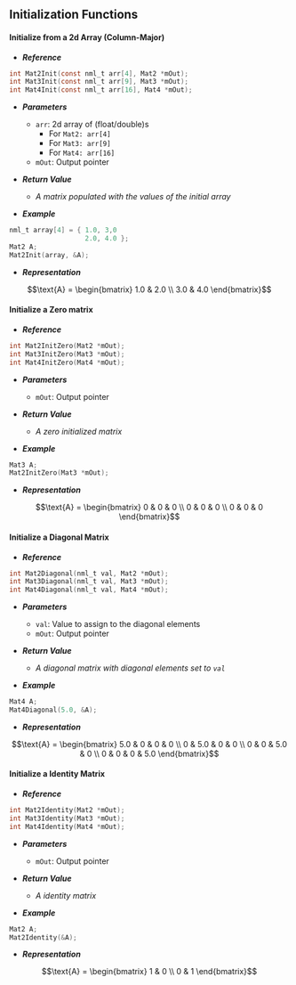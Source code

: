 ## Initialization Functions

#### Initialize from a 2d Array (Column-Major)
- ***Reference***
```c
int Mat2Init(const nml_t arr[4], Mat2 *mOut);
int Mat3Init(const nml_t arr[9], Mat3 *mOut);
int Mat4Init(const nml_t arr[16], Mat4 *mOut);
```

- ***Parameters***
    - `arr`: 2d array of (float/double)s
        - For `Mat2: arr[4]`
        - For `Mat3: arr[9]`
        - For `Mat4: arr[16]`
    - `mOut`: Output pointer

- ***Return Value***
    - *A matrix populated with the values of the initial array*

- ***Example***
```c
nml_t array[4] = { 1.0, 3,0
                   2.0, 4.0 };
Mat2 A;
Mat2Init(array, &A);
```

- ***Representation***
```math
\text{A} = \begin{bmatrix}
1.0 & 2.0 \\
3.0 & 4.0
\end{bmatrix}
```

#### Initialize a Zero matrix
- ***Reference***
```c
int Mat2InitZero(Mat2 *mOut);
int Mat3InitZero(Mat3 *mOut);
int Mat4InitZero(Mat4 *mOut);
```

- ***Parameters***
    - `mOut`: Output pointer

- ***Return Value***
    - *A zero initialized matrix*

- ***Example***
```c
Mat3 A;
Mat2InitZero(Mat3 *mOut);
```

- ***Representation***
```math
\text{A} = \begin{bmatrix}
0 & 0 & 0 \\
0 & 0 & 0 \\
0 & 0 & 0
\end{bmatrix}
```

#### Initialize a Diagonal Matrix
- ***Reference***
```c
int Mat2Diagonal(nml_t val, Mat2 *mOut);
int Mat3Diagonal(nml_t val, Mat3 *mOut);
int Mat4Diagonal(nml_t val, Mat4 *mOut);
```

- ***Parameters***
    - `val`: Value to assign to the diagonal elements
    - `mOut`: Output pointer

- ***Return Value***
    - *A diagonal matrix with diagonal elements set to `val`*

- ***Example***
```c
Mat4 A;
Mat4Diagonal(5.0, &A);
```

- ***Representation***
```math
\text{A} = \begin{bmatrix}
5.0 & 0 & 0 & 0 \\
0 & 5.0 & 0 & 0 \\
0 & 0 & 5.0 & 0 \\
0 & 0 & 0 & 5.0
\end{bmatrix}
```

#### Initialize a Identity Matrix
- ***Reference***
```c
int Mat2Identity(Mat2 *mOut);
int Mat3Identity(Mat3 *mOut);
int Mat4Identity(Mat4 *mOut);
```

- ***Parameters***
    - `mOut`: Output pointer

- ***Return Value***
    - *A identity matrix*

- ***Example***
```c
Mat2 A;
Mat2Identity(&A);
```

- ***Representation***
```math
\text{A} = \begin{bmatrix}
1 & 0 \\
0 & 1
\end{bmatrix}
```
